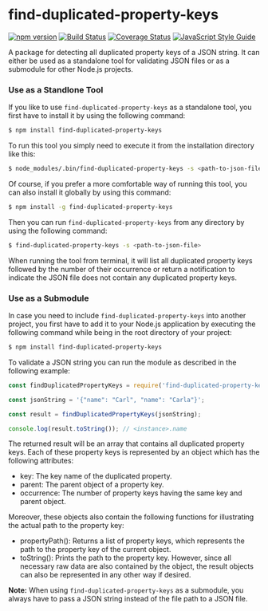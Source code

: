 # find-duplicated-property-keys

 [![npm version](https://badge.fury.io/js/find-duplicated-property-keys.svg)](https://badge.fury.io/js/find-duplicated-property-keys)
 [![Build Status](https://travis-ci.org/SebastianG77/find-duplicated-property-keys.svg?branch=master)](https://travis-ci.org/SebastianG77/find-duplicated-property-keys) 
 [![Coverage Status](https://coveralls.io/repos/github/SebastianG77/find-duplicated-property-keys/badge.svg?branch=master)](https://coveralls.io/github/SebastianG77/find-duplicated-property-keys?branch=master)
 [![JavaScript Style Guide](https://img.shields.io/badge/code_style-standard-brightgreen.svg)](https://standardjs.com)

A package for detecting all duplicated property keys of a JSON string. It can either be used as a standalone tool for validating JSON files or as a submodule for other Node.js projects.


### Use as a Standlone Tool

If you like to use `find-duplicated-property-keys` as a standalone tool, you first have to install it by using the following command:

```bash
$ npm install find-duplicated-property-keys
```

To run this tool you simply need to execute it from the installation directory like this:

```bash
$ node_modules/.bin/find-duplicated-property-keys -s <path-to-json-file>
```

Of course, if you prefer a more comfortable way of running this tool, you can also install it globally by using this command:

```bash
$ npm install -g find-duplicated-property-keys
```

Then you can run `find-duplicated-property-keys` from any directory by using the following command:

```bash
$ find-duplicated-property-keys -s <path-to-json-file>
```

When running the tool from terminal, it will list all duplicated property keys followed by the number of their occurrence or return a notification to indicate the JSON file does not contain any duplicated property keys.


### Use as a Submodule

In case you need to include `find-duplicated-property-keys` into another project, you first have to add it to your Node.js application by executing the following command while being in the root directory of your project:

```bash
$ npm install find-duplicated-property-keys
```

To validate a JSON string you can run the module as described in the following example:

```javascript
const findDuplicatedPropertyKeys = require('find-duplicated-property-keys');

const jsonString = '{"name": "Carl", "name": "Carla"}';

const result = findDuplicatedPropertyKeys(jsonString);

console.log(result.toString()); // <instance>.name
```

The returned result will be an array that contains all duplicated property keys. Each of these property keys is represented by an object which has the following attributes:

- key: The key name of the duplicated property.
- parent: The parent object of a property key.
- occurrence: The number of property keys having the same key and parent object.

Moreover, these objects also contain the following functions for illustrating the actual path to the property key:

- propertyPath(): Returns a list of property keys, which represents the path to the property key of the current object.
- toString(): Prints the path to the property key. However, since all necessary raw data are also contained by the object, the result objects can also be represented in any other way if desired.

**Note:** When using `find-duplicated-property-keys` as a submodule, you always have to pass a JSON string instead of the file path to a JSON file. 